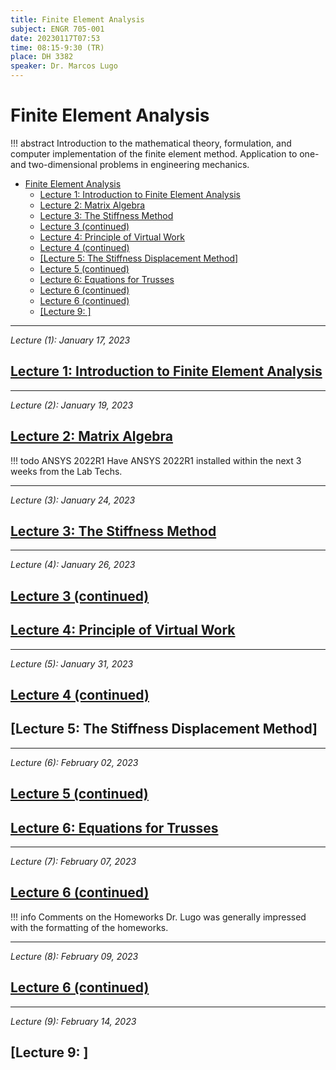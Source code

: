 ```yaml
---
title: Finite Element Analysis
subject: ENGR 705-001
date: 20230117T07:53
time: 08:15-9:30 (TR)
place: DH 3382
speaker: Dr. Marcos Lugo
---
```

# Finite Element Analysis
!!! abstract
    Introduction to the mathematical theory, formulation, and computer implementation of the finite element method.
    Application to one-and two-dimensional problems in engineering mechanics.

- [Finite Element Analysis](#finite-element-analysis)
  - [Lecture 1: Introduction to Finite Element Analysis](#lecture-1-introduction-to-finite-element-analysis)
  - [Lecture 2: Matrix Algebra](#lecture-2-matrix-algebra)
  - [Lecture 3: The Stiffness Method](#lecture-3-the-stiffness-method)
  - [Lecture 3 (continued)](#lecture-3-continued)
  - [Lecture 4: Principle of Virtual Work](#lecture-4-principle-of-virtual-work)
  - [Lecture 4 (continued)](#lecture-4-continued)
  - [\[Lecture 5: The Stiffness Displacement Method\]](#lecture-5-the-stiffness-displacement-method)
  - [Lecture 5 (continued)](#lecture-5-continued)
  - [Lecture 6: Equations for Trusses](#lecture-6-equations-for-trusses)
  - [Lecture 6 (continued)](#lecture-6-continued)
  - [Lecture 6 (continued)](#lecture-6-continued-1)
  - [\[Lecture 9: \]](#lecture-9-)



---


*Lecture (1): January 17, 2023*
## [Lecture 1: Introduction to Finite Element Analysis](engr-705-001-finite-element-analysis/lecture-1-introduction-to-finite-element-analysis.md)


---


*Lecture (2): January 19, 2023*
## [Lecture 2: Matrix Algebra](engr-705-001-finite-element-analysis/lecture-2-matrix-algebra.md)

!!! todo ANSYS 2022R1
    Have ANSYS 2022R1 installed within the next 3 weeks from the Lab Techs.


---


*Lecture (3): January 24, 2023*
## [Lecture 3: The Stiffness Method](engr-705-001-finite-element-analysis/lecture-3-the-stiffness-displacement-method.md)


---


*Lecture (4): January 26, 2023*
## [Lecture 3 (continued)](engr-705-001-finite-element-analysis/lecture-3-the-stiffness-displacement-method.md)

## [Lecture 4: Principle of Virtual Work](engr-705-001-finite-element-analysis/lecture-4-principle-of-virtual-work.md)


---


*Lecture (5): January 31, 2023*
## [Lecture 4 (continued)](engr-705-001-finite-element-analysis/lecture-4-principle-of-virtual-work.md#example-problem-set-2-2)

## [Lecture 5: The Stiffness Displacement Method]


---


*Lecture (6): February 02, 2023*
## [Lecture 5 (continued)](engr-705-001-finite-element-analysis/lecture-5-the-stiffness-method-minimum-potential-energy.md#example-set-2-3)

## [Lecture 6: Equations for Trusses](engr-705-001-finite-element-analysis/lecture-6-equations-for-trusses.md)


---


*Lecture (7): February 07, 2023*
## [Lecture 6 (continued)](engr-705-001-finite-element-analysis/lecture-6-equations-for-trusses.md#strain-energy)

!!! info Comments on the Homeworks
    Dr. Lugo was generally impressed with the formatting of the homeworks.


---


*Lecture (8): February 09, 2023*
## [Lecture 6 (continued)](engr-705-001-finite-element-analysis/lecture-6-equations-for-trusses.md#problem-set-3-2)


---


*Lecture (9): February 14, 2023*
## [Lecture 9: ]